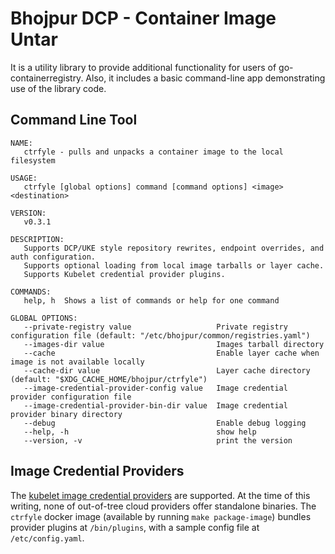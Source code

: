 # Bhojpur DCP - Container Image Untar

It is a utility library to provide additional functionality for users of go-containerregistry.
Also, it includes a basic command-line app demonstrating use of the library code.

## Command Line Tool

```console
NAME:
   ctrfyle - pulls and unpacks a container image to the local filesystem

USAGE:
   ctrfyle [global options] command [command options] <image> <destination>

VERSION:
   v0.3.1

DESCRIPTION:
   Supports DCP/UKE style repository rewrites, endpoint overrides, and auth configuration.
   Supports optional loading from local image tarballs or layer cache.
   Supports Kubelet credential provider plugins.

COMMANDS:
   help, h  Shows a list of commands or help for one command

GLOBAL OPTIONS:
   --private-registry value                   Private registry configuration file (default: "/etc/bhojpur/common/registries.yaml")
   --images-dir value                         Images tarball directory
   --cache                                    Enable layer cache when image is not available locally
   --cache-dir value                          Layer cache directory (default: "$XDG_CACHE_HOME/bhojpur/ctrfyle")
   --image-credential-provider-config value   Image credential provider configuration file
   --image-credential-provider-bin-dir value  Image credential provider binary directory
   --debug                                    Enable debug logging
   --help, -h                                 show help
   --version, -v                              print the version
```

## Image Credential Providers

The [kubelet image credential providers](https://kubernetes.io/docs/tasks/kubelet-credential-provider/kubelet-credential-provider/)
are supported. At the time of this writing, none of out-of-tree cloud providers offer standalone binaries.
The `ctrfyle` docker image (available by running `make package-image`) bundles provider plugins at
`/bin/plugins`, with a sample config file at `/etc/config.yaml`.
